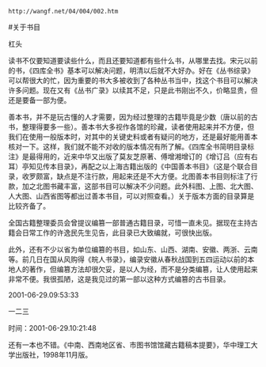 `http://wangf.net/04/004/002.htm`

#关于书目

杠头

读书不仅要知道要读些什么，而且还要知道都有些什么书，从哪里去找。宋元以前的书，《四库全书》基本可以解决问题，明清以后就不大好办。好在《丛书综录》可以帮很大的忙，因为重要的书大多被收到了各种丛书当中，找这个书目可以解决许多问题。现在又有《丛书广录》以续其不足，只是此书刚出不久，价略显贵，但还是要备一部为便。

善本书，并不是玩古懂的人才需要，因为经过整理的古籍毕竟是少数（唐以前的古书，整理得要多一些）。善本书大多视作各馆的珍藏，读者使用起来并不方便，但我们在使用一般版本时，对其中的关键史料或者有疑问的地方，还是最好能用善本核对一下。这样，我们就不能不对收的版本情况有所了解。《四库全书简明目录标注》是最得用的，近来中华又出版了莫友芝原著、傅增湘增订的《增订吕（应有右耳）亭知见传本目录》，再配之以上海古籍出版的《中国善本书目》（这是个联合目录，收罗颇富，缺点是不注行款，用起来还是不大方便。北图善本书目则标注了行款，加之北图书藏丰富，这部书目可以解决不少问题。此外科图、上图、北大图、人大图、山西省图等都出过善本书目，可以对照查看。）关于版本方面的目录算是比较齐备了。

全国古籍整理委员会曾提议编篡一部普通古籍目录，可惜一直未见。据现在主持古籍会日常工作的许逸民先生见告，此目录已大致编就，可很快出版。 

此外，还有不少以省为单位编篡的书目，如山东、山西、湖南、安徽、两浙、云南等。前几日在国从风购得《皖人书录》，编录安徽从春秋战国到五四运动以前的本地人的著作，但编篡方法却很欠妥，是以人为经，而不是分类编篡，让人使用起来非常不便。我很孤陋，这是我见过的第一部以这种方式编篡的古书目录。

2001-06-29.09:53:33

一二三

时间：2001-06-29.10:21:48 

还有一本也不错。《中南、西南地区省、市图书馆馆藏古籍稿本提要》，华中理工大学出版社，1998年11月版。